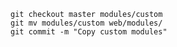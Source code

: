    ```bash{promptUser:user}
   git checkout master modules/custom
   git mv modules/custom web/modules/
   git commit -m "Copy custom modules"
   ```
   